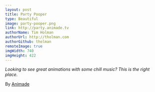 ```yaml
---
layout: post
title: Party Pooper
type: Beautiful
image: party-pooper.png
link: http://party.animade.tv
authorName: Tim Holman
authorUrl: http://tholman.com
authorGithub: tholman
remoteImage: true
imgWidth: 740
imgHeight: 422
---
```


_Looking to see great animations with some chill music? This is the right place._

By [Animade](http://animade.tv)

